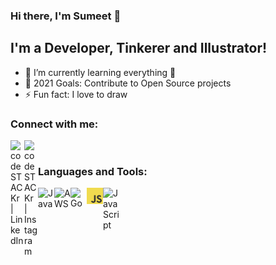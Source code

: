 ### Hi there, I'm Sumeet 👋

## I'm a Developer, Tinkerer and Illustrator!

- 🌱 I’m currently learning everything 🤣
- 🥅 2021 Goals: Contribute to Open Source projects
- ⚡ Fun fact: I love to draw

### Connect with me:

[<img align="left" alt="codeSTACKr | LinkedIn" width="22px" src="![linkedin](https://user-images.githubusercontent.com/33263014/138447590-a873d8c8-649a-4b72-a6a9-11a984ee9a3d.png)
" />][linkedin]
[<img align="left" alt="codeSTACKr | Instagram" width="22px" src="![instagram](https://user-images.githubusercontent.com/33263014/138447553-5f59b236-a75b-40bd-9795-d18144dfe3e3.png)
" />][instagram]

<br/>

### Languages and Tools:

<img align="left" alt="Java" width="26px" src="https://user-images.githubusercontent.com/33263014/135703972-9bd259f8-d93e-441d-b149-2a63b8f2f5f2.png" />
<img align="left" alt="AWS" width="26px" src="https://user-images.githubusercontent.com/33263014/135703992-7546515e-bc0e-4fb6-b890-bd8fcdababce.png" />
<img align="left" alt="Go" width="26px" src="https://user-images.githubusercontent.com/33263014/135704005-adfc1c4e-9568-4423-ace7-b699e6b74c46.png" />
<img align="left" alt="JavaScript" width="26px" src="https://raw.githubusercontent.com/github/explore/80688e429a7d4ef2fca1e82350fe8e3517d3494d/topics/javascript/javascript.png" />
<img align="left" alt="JavaScript" width="26px" src="https://user-images.githubusercontent.com/33263014/135728293-175aa0fb-68a0-4c60-a6ea-658c1a4cf08b.png" />

[instagram]: https://www.instagram.com/sumeetkoli.14/
[linkedin]: https://www.linkedin.com/in/sumeet-koli-95515715a/
